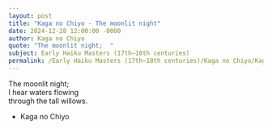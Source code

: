 ```yaml
---
layout: post
title: "Kaga no Chiyo - The moonlit night"
date: 2024-12-28 12:00:00 -0000
author: Kaga no Chiyo
quote: "The moonlit night;  "
subject: Early Haiku Masters (17th–18th centuries)
permalink: /Early Haiku Masters (17th–18th centuries)/Kaga no Chiyo/Kaga no Chiyo - The moonlit night
---
```


The moonlit night;  
    I hear waters flowing  
                   through the tall willows.

- Kaga no Chiyo
